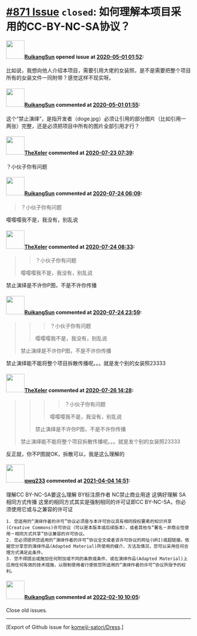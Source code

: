 # [\#871 Issue](https://github.com/komeiji-satori/Dress/issues/871) `closed`: 如何理解本项目采用的CC-BY-NC-SA协议？

#### <img src="https://avatars.githubusercontent.com/u/20597187?u=96d8cc4c5fa87ce79b7435b07bdd160038e91b8e&v=4" width="50">[RuikangSun](https://github.com/RuikangSun) opened issue at [2020-05-01 01:52](https://github.com/komeiji-satori/Dress/issues/871):

比如说，我想向他人介绍本项目，需要引用大佬的女装照，是不是需要把整个项目所有的女装文件一同附带？感觉这样不现实呀。

#### <img src="https://avatars.githubusercontent.com/u/20597187?u=96d8cc4c5fa87ce79b7435b07bdd160038e91b8e&v=4" width="50">[RuikangSun](https://github.com/RuikangSun) commented at [2020-05-01 01:55](https://github.com/komeiji-satori/Dress/issues/871#issuecomment-622211078):

这个“禁止演绎”，是指开发者（doge.jpg）必须让引用的部分图片（比如引用一两张）完整，还是必须把项目中所有的图片全部引用才行？

#### <img src="https://avatars.githubusercontent.com/u/14292550?u=4791fc3ea501dd69e253b0f78f437c0654bf4775&v=4" width="50">[TheXeler](https://github.com/TheXeler) commented at [2020-07-23 07:39](https://github.com/komeiji-satori/Dress/issues/871#issuecomment-662863647):

？小伙子你有问题

#### <img src="https://avatars.githubusercontent.com/u/20597187?u=96d8cc4c5fa87ce79b7435b07bdd160038e91b8e&v=4" width="50">[RuikangSun](https://github.com/RuikangSun) commented at [2020-07-24 06:09](https://github.com/komeiji-satori/Dress/issues/871#issuecomment-663363157):

> 
> 
> ？小伙子你有问题

嘤嘤嘤我不是，我没有，别乱说

#### <img src="https://avatars.githubusercontent.com/u/14292550?u=4791fc3ea501dd69e253b0f78f437c0654bf4775&v=4" width="50">[TheXeler](https://github.com/TheXeler) commented at [2020-07-24 08:33](https://github.com/komeiji-satori/Dress/issues/871#issuecomment-663410223):

> 
> 
> > ？小伙子你有问题
> 
> 嘤嘤嘤我不是，我没有，别乱说

禁止演绎是不许你P图，不是不许你传播

#### <img src="https://avatars.githubusercontent.com/u/20597187?u=96d8cc4c5fa87ce79b7435b07bdd160038e91b8e&v=4" width="50">[RuikangSun](https://github.com/RuikangSun) commented at [2020-07-24 23:59](https://github.com/komeiji-satori/Dress/issues/871#issuecomment-663777950):

> 
> 
> > > ？小伙子你有问题
> > 
> > 
> > 嘤嘤嘤我不是，我没有，别乱说
> 
> 禁止演绎是不许你P图，不是不许你传播

禁止演绎能不能将整个项目拆散传播呢。。。就是发个别的女装照23333

#### <img src="https://avatars.githubusercontent.com/u/14292550?u=4791fc3ea501dd69e253b0f78f437c0654bf4775&v=4" width="50">[TheXeler](https://github.com/TheXeler) commented at [2020-07-26 14:28](https://github.com/komeiji-satori/Dress/issues/871#issuecomment-663994740):

> > > > ？小伙子你有问题
> > > 
> > > 
> > > 嘤嘤嘤我不是，我没有，别乱说
> > 
> > 
> > 禁止演绎是不许你P图，不是不许你传播
> 
> 禁止演绎能不能将整个项目拆散传播呢。。。就是发个别的女装照23333

反正就，你不P图就OK，拆散可以，我是这么理解的

#### <img src="https://avatars.githubusercontent.com/u/20317838?u=5a62c1a5845c3a777dc6ee820ca638288e8407a0&v=4" width="50">[qwq233](https://github.com/qwq233) commented at [2021-04-04 14:51](https://github.com/komeiji-satori/Dress/issues/871#issuecomment-813046199):

理解CC BY-NC-SA要这么理解
BY标注原作者
NC禁止商业用途
这俩好理解
SA相同方式传播 这里的相同方式其实是强制相同的许可证即CC BY-NC-SA，你必须使用它或与之兼容的许可证
```
1. 您适用的“演绎作者的许可”协议必须是与本许可协议具有相同授权要素的知识共享(Creative Commons)许可协议（可以是本版本或后续版本），或者其他与“署名－非商业性使用－相同方式共享”协议兼容的许可协议。
2. 您必须提供您适用的“演绎作者的许可”协议全文或者该许可协议的网址(URI)或超链接。依据您分享您的演绎作品(Adapted Material)所使用的媒介、方法及情況，您可以采用任何合理方式满足此条件。
3. 您不得提出或施加任何附加或不同的条款或条件、或在演绎作品(Adapted Material)上应用任何有效的技术措施，以限制使用者行使依您所适用的“演绎作者的许可”协议所授予的权利。
```

#### <img src="https://avatars.githubusercontent.com/u/20597187?u=96d8cc4c5fa87ce79b7435b07bdd160038e91b8e&v=4" width="50">[RuikangSun](https://github.com/RuikangSun) commented at [2022-02-10 10:05](https://github.com/komeiji-satori/Dress/issues/871#issuecomment-1034727007):

Close old issues.


-------------------------------------------------------------------------------



[Export of Github issue for [komeiji-satori/Dress](https://github.com/komeiji-satori/Dress).]
